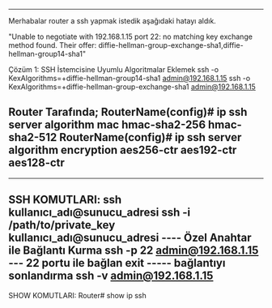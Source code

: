 ------------------------------------
Merhabalar router a ssh yapmak istedik aşağıdaki hatayı aldık.

"Unable to negotiate with 192.168.1.15 port 22: no matching key exchange method found. Their offer: diffie-hellman-group-exchange-sha1,diffie-hellman-group14-sha1"

Çözüm 1: SSH İstemcisine Uyumlu Algoritmalar Eklemek
ssh -o KexAlgorithms=+diffie-hellman-group14-sha1 admin@192.168.1.15
ssh -o KexAlgorithms=+diffie-hellman-group-exchange-sha1 admin@192.168.1.15

Router Tarafında;
RouterName(config)# ip ssh server algorithm mac hmac-sha2-256 hmac-sha2-512
RouterName(config)# ip ssh server algorithm encryption aes256-ctr aes192-ctr aes128-ctr
------------------------------------


------------------------------------
SSH KOMUTLARI:
ssh kullanıcı_adı@sunucu_adresi
ssh -i /path/to/private_key kullanıcı_adı@sunucu_adresi ---- Özel Anahtar ile Bağlantı Kurma
ssh -p 22 admin@192.168.1.15 --- 22 portu ile bağlan
exit ----- bağlantıyı sonlandırma
ssh -v admin@192.168.1.15
------------------------------------


SHOW KOMUTLARI:
Router# show ip ssh

